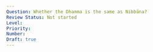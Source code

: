 ```yaml
---
Question: Whether the Dhamma is the same as Nibbāna?
Review Status: Not started
Level: 
Priority: 
Number: 
Draft: true
---
```

